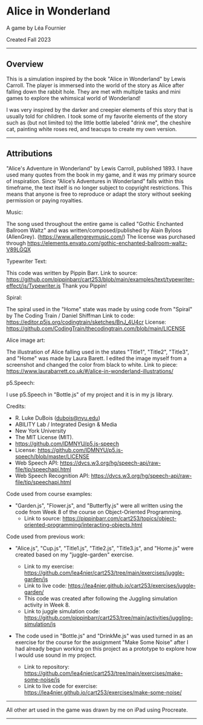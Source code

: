# Alice in Wonderland
A game by Léa Fournier

Created Fall 2023

-------------------------------------------------------------------------
Overview
-------------------------------------------------------------------------

This is a simulation inspired by the book "Alice in Wonderland" by Lewis Carroll.
The player is immersed into the world of the story as Alice after falling down the rabbit hole. 
They are met with multiple tasks and mini games to explore the whimsical world of Wonderland! 

I was very inspired by the darker and creepier elements of this story that is usually told for children. 
I took some of my favorite elements of the story such as (but not limited to) the little bottle labeled "drink me", the cheshire cat, painting white roses red, and teacups to create my own version. 

-------------------------------------------------------------------------
Attributions 
-------------------------------------------------------------------------

"Alice's Adventure in Wonderland" by Lewis Carroll, published 1893.
I have used many quotes from the book in my game, and it was my primary source of inspiration. 
Since “Alice’s Adventures in Wonderland” falls within this timeframe, the text itself is no longer subject to copyright restrictions. This means that anyone is free to reproduce or adapt the story without seeking permission or paying royalties.


Music:

The song used throughout the entire game is called "Gothic Enchanted Ballroom Waltz" 
and was written/composed/published by Alain Byloos (AllenGrey). (https://www.allengreymusic.com/)
The license was purchased through https://elements.envato.com/gothic-enchanted-ballroom-waltz-V89LGQX 


Typewriter Text:

This code was written by Pippin Barr. 
Link to source: https://github.com/pippinbarr/cart253/blob/main/examples/text/typewriter-effect/js/Typewriter.js 
Thank you Pippin! 


Spiral:

The spiral used in the "Home" state was made by using code from "Spiral" by The Coding Train / Daniel Shiffman
Link to code: https://editor.p5js.org/codingtrain/sketches/BnJ_4U4cr
License: https://github.com/CodingTrain/thecodingtrain.com/blob/main/LICENSE 


Alice image art: 

The illustration of Alice falling used in the states "Title1", "Title2", "Title3", and "Home" was made by Laura Barett.
I edited the image myself from a screenshot and changed the color from black to white. 
Link to piece: https://www.laurabarrett.co.uk/#/alice-in-wonderland-illustrations/

p5.Speech:

I use p5.Speech in "Bottle.js" of my project and it is in my js library. 

Credits: 
 *  R. Luke DuBois (dubois@nyu.edu)
 *  ABILITY Lab / Integrated Design & Media
 *  New York University
 *  The MIT License (MIT).
 *  https://github.com/IDMNYU/p5.js-speech
 *  License: https://github.com/IDMNYU/p5.js-speech/blob/master/LICENSE 
 *  Web Speech API: https://dvcs.w3.org/hg/speech-api/raw-file/tip/speechapi.html
 *  Web Speech Recognition API: https://dvcs.w3.org/hg/speech-api/raw-file/tip/speechapi.html


 Code used from course examples:
 * "Garden.js", "Flower.js", and "Butterfly.js" were all written using the code from Week 8 of the course
    on Object-Oriented Programming.
    * Link to source: https://pippinbarr.com/cart253/topics/object-oriented-programming/interacting-objects.html

 Code used from previous work:
 * "Alice.js", "Cup.js", "Title1.js", "Title2.js", "Title3.js", and "Home.js" were 
 created based on my "juggle-garden" exercise.  
    * Link to my exercise: https://github.com/lea4nier/cart253/tree/main/exercises/juggle-garden/js 
    * Link to live code: https://lea4nier.github.io/cart253/exercises/juggle-garden/
    * This code was created after following the Juggling simulation activity in Week 8.
    * Link to juggle simulation code: https://github.com/pippinbarr/cart253/tree/main/activities/juggling-simulation/js

 * The code used in "Bottle.js" and "DrinkMe.js" was used turned in as an exercise for the course for the assignment "Make Some Noise" after I had already begun working on this project as a prototype to explore how I would use sound in my project.
    * Link to repository: https://github.com/lea4nier/cart253/tree/main/exercises/make-some-noise/js 
    * Link to live code for exercise: https://lea4nier.github.io/cart253/exercises/make-some-noise/ 

-------------------------------------------------------------------------

All other art used in the game was drawn by me on iPad using Procreate.

-------------------------------------------------------------------------